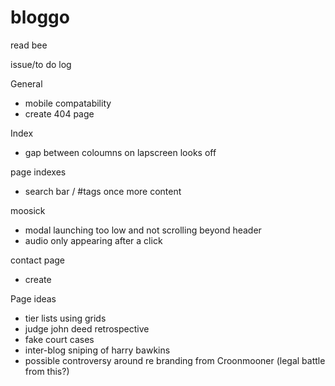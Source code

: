 # bloggo
read bee


issue/to do log 

General 
- mobile compatability 
- create 404 page 

Index
- gap between coloumns on lapscreen looks off

page indexes 
- search bar / #tags once more content 


moosick
- modal launching too low and not scrolling beyond header 
- audio only appearing after a click

contact page
- create



Page ideas 
- tier lists using grids 
- judge john deed retrospective 
- fake court cases 
- inter-blog sniping of harry bawkins
- possible controversy around re branding from Croonmooner (legal battle from this?)








